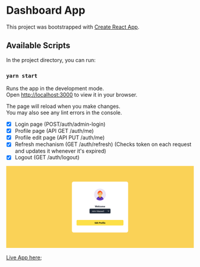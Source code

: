 # Dashboard App
This project was bootstrapped with [Create React App](https://github.com/facebook/create-react-app).

## Available Scripts

In the project directory, you can run:

### `yarn start`

Runs the app in the development mode.\
Open [http://localhost:3000](http://localhost:3000) to view it in your browser.

The page will reload when you make changes.\
You may also see any lint errors in the console.

- [x] Login page (POST/auth/admin-login)
- [x] Profile page (API GET /auth/me)
- [x] Profile edit page (API PUT /auth/me)
- [x] Refresh mechanism (GET /auth/refresh) (Checks token on each request and updates it whenever it's expired) 
- [x] Logout  (GET /auth/logout)

<div align="center"><img src="./src/dashboard-screenshot.png" alt="app screenshot" width="1000" /></div>

[Live App here](https://a-adeleye.github.io/dashboard/);